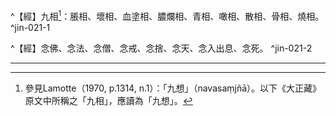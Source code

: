 ^【經】九相[^84]：脹相、壞相、血塗相、膿爛相、青相、噉相、散相、骨相、燒相。 ^jin-021-1

^【經】念佛、念法、念僧、念戒、念捨、念天、念入出息、念死。 ^jin-021-2

---

[^1]: 八背捨又名為「八解脫」。參見《長阿含經》卷10：「^八解脫，云何八？^（1）^色觀色，初解脫；^（2）^內色想，觀外色，二解脫；^（3）^淨解脫，三解脫；^（4）^度色想，滅有對想，不念雜想，住空處，四解脫；^（5）^度空處，住識處，五解脫；^（6）^度識處，住不用處，六解脫；^（7）^度不用處，住有想無想處，七解脫；^（8）^滅盡定，八解脫。」（大正1，62b20-25） 另參見《大毘婆沙論》卷85（大正27，434b15-438c1）。
[^2]: 《大智度論疏》卷6：「^初言內有色外觀色者，初習不淨，觀道未強，不能壞減內色，但觀外相死尸膖脹不淨，故言內有色外觀色。第二內無色相外觀色者，習行稍久，觀道增強，故能於自身作亡滅色相，亦觀外色死尸不淨，故言內無色相外觀色。」（卍新續藏46，801c8-13）
[^3]: 關於勝解作意（adhimukti-manasikāra，得解道）或勝解想，參見印順法師，《空之探究》，pp.68-69：^如《大毘婆沙論》卷11說：「有三種作意，謂自相作意，共相作意，勝解作意。自相作意者，思惟色是變礙相，受是領納相，想是取像相，行是造作相，識是了別相；地是堅相，水是濕相，火是煖相，風是動相──如是等。共相作意者，如十六行相等。勝解作意者，如不淨觀、持息念、（四）無量、（八）解脫、（八）勝處、（十）遍處等。」（大正27，53a）《瑜伽師地論》卷11說：「勝解作意者，謂修靜慮者，隨其所欲，於諸事相增益作意。真實作意者，謂以自相、共相及真如相，如理思惟諸法作意。」（大正30，332c）依此可以知道：自相作意、共相作意、真如作意，是一切法真實事理的作意；勝解作意是假想觀，於事是有所增益的。如不淨觀，想青瘀或膿爛等，觀自身及到處的尸身青瘀或膿爛，這是與事實不符的，是誇張的想像所成的定境，所以說是「增益」。佛法中的八解脫，八勝處，十遍處，都是勝解作意。 另參見《俱舍論》卷7（大正29，40a7-11）。
[^4]: 〔及〕－【宋】【元】【明】【宮】【石】。（大正25，215d，n.11）
[^5]: 虫＝蟲【元】【明】。（大正25，215d，n.12）
[^6]: 無色即觀死相等。（印順法師，《大智度論筆記》［F001］p.326）
[^7]: 況：3.比。比擬；比方。4.比。引申為推及，推測。（《漢語大詞典》（五），p.1083）
[^8]: 參見Lamotte（1970, p.1293, n.1）：亦即是說在無色界之五種背捨及二種一切處。
[^9]: 參見Lamotte（1970, p.1293, n.2）：這一點精確的說明相當重要，因為在前八種一切處，行者是觀想極其清淨之四大及四根本色，不夾雜其他諸大或顏色。這就是Visuddhimagga（《清淨道論》）稱之所緣之「似相」。
[^10]: 參見Lamotte（1970, p.1293, n.3）：此應該是指青色之花或金屬。
[^11]: 捺＝奈【元】【明】。（大正25，215d，n.13）
[^12]: 〔復〕－【宋】【元】【明】【宮】【石】。（大正25，215d，n.14）
[^13]: 〔行〕－【石】。（大正25，215d，n.15）
[^14]: 參見《俱舍論》卷29：「^應知此中修觀行者，從諸解脫入諸勝處，從諸勝處入諸遍處，以後後起勝前前故。」（大正29，152a2-4）
[^15]: ┌ 不淨── 初二背捨 （前）四勝處 背捨、勝處、遍處之別 ┴ 淨觀── 第三背捨 （後）四勝處 （前）八一切處 │ │ │ 初行或著 中行能不隨所緣 久行能廣大 （印順法師，《大智度論筆記》〔F007〕p.333）
[^16]: 印順法師，《華雨集》（三），p.154：「^（一）八解脫的前二解脫，是不淨觀，第三『淨解脫身作證』是淨觀。（二）八勝處的前四勝處，是不淨觀；後四勝處──內無色相外觀色青、黃、赤、白，是淨觀。（三）十遍處中的前八遍處──地遍處，水，火，風，青、黃、赤、白遍處，都是淨觀。如地遍處是觀大地的平正淨潔，沒有山陵溪流；清淨平坦，一望無際的大地，於定心中現前。水，火，風，也都是清淨的。觀青色如金精山，黃色如瞻婆花，赤色如赤蓮花，白色如白雪，都是清淨光顯的。淨觀是觀外色的清淨，近於清淨的器世間。」 另參見印順法師，《性空學探源》，p.96。
[^17]: 前二背捨、前四勝處屬於不淨觀。
[^18]: 第三背捨、後四勝處及前八種一切處屬於淨觀。
[^19]: 案：灰底部分文字為編者所加，非導師筆記原有，以下同此。
[^20]: 〔厭〕－【石】。（大正25，215d，n.16）
[^21]: 九想似為初二初門，白骨觀為第三初門。（印順法師，《大智度論筆記》〔F001〕p.327）
[^22]: 相＝想【宋】【元】【明】【宮】。（大正25，215d，n.17）
[^23]: 參見Lamotte（1970, p.1295, n.2）：在傳統之說法中，並未提及一切處以寶物為所緣客體。
[^24]: 參見Lamotte（1970, p.1296, n.1）：所謂「身證」，在巴利所傳原始佛典關於八背捨之說明中，全未提及，而在梵文資料也僅有第三及第八背捨之中，有此一語詞。這是因為此二背捨之殊勝，以及因為它們分別是在色界及無色界之最後一地。參見《俱舍論》卷29：「^何故經中第三、第八說身作證非餘六耶？以於八中此二勝故，於二界中各在邊故。」（大正29，151c8-10） 案：另參見《大毘婆沙論》卷152（大正27，776a19-b10）。
[^25]: 為實為得解，亦實亦得解。（印順法師，《大智度論筆記》［F001］p.327）
[^26]: 《大智度論疏》卷6：「^言『問曰：是三背捨』者，此謂第三背捨，非前之三種背捨，是中應加「第」字。言『八勝處』者，於中取後四勝處。『十一切處』者，此是十一切處中前八一切處。」（卍新續藏46，815c9-12）
[^27]: 參見Lamotte（1970, p.1297, n.1）：這是指第三背捨。
[^28]: 又＝人【宋】【元】【明】【宮】。（大正25，215d，n.19）
[^29]: 參見Lamotte（1970, p.1297, n.2）：在梵文所傳之資料中，不論是小乘或大乘之佛典，均將身體之「物」之數目定為三十六。見《增壹阿含經》卷25（大正2，687b），卷27（大正2，701b），卷49（大正2，815c）；《大莊嚴論經》卷5（大正4，285b21）；《百喻經》卷4（大正4，555b15）；《出曜經》卷1（大正4，612b17），卷5（大正4，632c22），卷17（大正4，696c7）卷26（大正4，749c16）。其內容在梵本Pañcaviṃśati.（《二萬五千頌般若》）p.205，l.16-19，漢譯《摩訶般若波羅蜜經》卷5（大正8，253c26-29）及Śatasāhasrikā.（《十萬頌般若》）p.1431，l.9-13，漢譯《大般若經》卷53（大正5，298b26-28）均有列出，不過有許多錯誤之異讀。至於巴利經典則僅列有三十一物，參見Dīgha（巴利《長部》）II, p.293; III, p.104; Majjhima（巴利《中部》）I, p.57; III, p.90; Saṃyutta（巴利《相應部》）IV, p.111; V, p.278; Aṅguttara（巴利《增支部》）III, p.323；V, p.109）。Visuddhimagga，ed. H. C. WARREN，pp.205-219，所列之數目為三十二，並有詳細之說明。 案：依葉均譯《清淨道論》之譯語，身體之三十二分是：1.髮，2.毛，3.爪，4.齒，5.皮，6.肉，7.腱，8.骨，9.骨髓，10.腎臟，11.心藏，12.肝臟，13.肋膜，14.脾臟，15.肺臟，16.腸，17.腸間膜，18.胃中物，19.糞，20.腦，21.膽汁，22.痰，23.膿，24.血，25.汗，26.脂肪，27.淚，28.膏，29.唾，30.涕，31.關節滑液，32.尿。（參見《清淨道論》（中），《世界佛學名著譯叢87》，華宇出版社，pp.30-50及pp.196-207）
[^30]: 參見Lamotte（1970, p.1297, n.3）：四大（四種根本元素）各有其自相：堅、濕、煖、動。
[^31]: 參見Lamotte（1970, p.1298, n.1）：此係第一一切處之觀。
[^32]: 參見Lamotte（1970, p.1298, n.2）：此係第五勝處暨第五一切處之觀。
[^33]: 參見Lamotte（1970, p.1298, n.3）：第三背捨。
[^34]: 參見Lamotte（1970, p.1298, n.4）：第二一切處。
[^35]: 參見Lamotte（1970, p.1298, n.5）：第五勝處暨第五一切處。
[^36]: 四無色背捨。（印順法師，《大智度論筆記》［F001］p.327） 四無色背捨：第四背捨～第七背捨，分別是空無邊處、識無邊處、無所有處、非想非非想處。
[^37]: 四無色定，參見《大智度論》卷17（大正25，186b-c），卷20（大正25，211c-213b）。
[^38]: 無色定約四至七初門。（印順法師，《大智度論筆記》〔F001〕p.327）案：第四至第七背捨。
[^39]: 二無心定之別。（印順法師，《大智度論筆記》〔A037〕p.73） 參見Lamotte（1970, p.1299, n.1）：無想定係凡夫所修，他們認為無想即是真正之解脫，聖者不修無想定；聖者係求滅盡定，他們認為滅盡定是「靜住」。 參見《俱舍論》卷5〈2 分別根品〉：「^前無想定唯異生得；此滅盡定唯聖者得，非異生能起，怖畏斷滅故，唯聖道力所能起故，現法涅槃勝解入故。」（大正29，25a13-16）
[^40]: 中＋（身）【宋】【元】【明】【宮】【石】。（大正25，216d，n.1）
[^41]: 八勝處：出相。（印順法師，《大智度論筆記》〔F002〕p.327） 參見《大毘婆沙論》卷141：「^八勝處者，^（1）^內有色想觀外色少，乃至廣說。^（2）^內有色想觀外色多，乃至廣說。^（3）^內無色想觀外色少，乃至廣說。^（4）^內無色想觀外色多，乃至廣說。^（5～8）^觀青、黃、赤、白，復為四種。」（大正27，727a11-14） 另參見《大毘婆沙論》卷84（大正27，435c-437b），《集異門足論》卷19（大正26，445b22-c18）。
[^42]: 〔有〕－【石】。（大正25，216d，n.2）
[^43]: 〔有〕－【宋】【元】【明】【宮】【石】。（大正25，216d，n.3）
[^44]: 〔有〕－【宋】【元】【明】【宮】。（大正25，216d，n.4）
[^45]: 《大智度論疏》卷6：「^少有二種：一者緣少，二自在少。今言緣少故名少者，是第一緣少。觀道未增者，是第二自在少。但初解微弱故，不能自在廣緣名少。」（卍新續藏46，817a4-7）
[^46]: 《大智度論疏》卷6：「^今解好醜，文別有四：一、就業報解，二、約觀行得失，三、就違順生心，四、據觀解始終。前三在此文中，後一在下觀行門中。」（卍新續藏46，817a12-15）
[^47]: 繫心三處。（印順法師，《大智度論筆記》〔A037〕p.73）
[^48]: 中＝內【宋】【元】【明】【宮】。（大正25，216d，n.5）
[^49]: 參見Lamotte（1970, p.1301, n.1）：如果說背捨是不受所緣客體的制約，則勝處是進一步對所緣客體能加以支配。《俱舍論》卷29說：「^八勝處何殊三解脫？前修解脫唯能棄背，後修勝處能制所緣，隨所樂觀惑終不起。」（大正29，151c19-21）根據《俱舍論》之說法，勝處對所緣客體之「支配」是二方面的：1、隨所樂觀：亦即隨行者之意念而起觀，2、煩惱不生：因所緣客體而起之煩惱不再生起。《大智度論》此處特別強調上開第二點：對於可欲之所緣不生貪欲，對於不可欲之所緣客體不起瞋恚。但是勝處法門也能使行者隨其意念而觀所緣客體。事實上，「當行者之心專注，完全清純、完全潔淨、沒有染污，沒有不淨，其心調柔，待勢而動，行者能導引其心向於神通，特別是神境通。」Dīgha（巴利《長部》）I, p.71。所以行者能隨其意而轉化諸大（根本元素）及顏色，使它們能隨行者之意而為行者所觀。關於此點，請見Visuddhimagga，ed. H. C WARREN，pp.142-143。同樣的，「黃色遍滿作意觀」，「金色作意」等等，這些「勝解」，隨意而觀的能力，早在原始佛典即已提到，例如Saṃyutta（巴利《相應部》）I, p.116。
[^50]: 《大智度論疏》卷6：「^前言『於緣中自在勝知勝見』者，始解名知，終觀明白名見。『行者於能生』已下，釋知見義。『是名若好若醜』者，此近約好醜二境解勝知見義，遠結前文好醜。」（卍新續藏46，817a16-19）
[^51]: 來＝未【宋】【元】【明】【宮】。（大正25，216d，n.6）
[^52]: 相＝想【宮】。（大正25，216d，n.7）
[^53]: 此八，深入定心者可得。（印順法師，《大智度論筆記》〔F002〕p.327）
[^54]: 不淨觀二種（不淨，淨指骨人）。（印順法師，《大智度論筆記》［J030］p.519）
[^55]: 三四勝二義。（印順法師，《大智度論筆記》［F002］p.327）
[^56]: 〔脫〕－【石】。（大正25，216d，n.8）
[^57]: 舉＝轝【宋】【元】【明】【宮】。（大正25，216d，n.9）
[^58]: 塚＝家【石】。（大正25，216d，n.10）
[^59]: 《大智度論疏》卷6：「^解勝處中有三：法、喻及合。法說中有二：初明自在故勝，後明破染故勝。喻中亦二，合中亦二。」（卍新續藏46，817b15-17）
[^60]: 《大正藏》原作「繫」，今依《高麗藏》作「擊」（第14冊，589c8）。
[^61]: 〔是〕－【宋】【元】【明】【宮】。（大正25，216d，n.11）
[^62]: 《大毘婆沙論》卷85：「^十遍處者，謂：青、黃、赤、白，地、水、火、風，空無邊處，識無邊處遍處。」（大正27，440b11-12）
[^63]: 參見《大智度論》卷21（大正25，215b-c）。十遍處之前八遍處（地、水、火、風、青、黃、赤、白遍處）與第三背捨（淨背捨）、後四勝處（內無色想觀青、黃、赤、白）相通。
[^64]: 參見《大毘婆沙論》卷85：「^遍處是何義？答：由二緣故名為遍處：一、由無間，二、由廣大。由無間者，謂純青等勝解作意，不相間離，故名無間。由廣大者，謂緣青等勝解作意，境相無邊，故名廣大。大德說曰：所緣寬廣，無有間隙，故名遍處。」（大正27，440b18-23）
[^65]: 在四無色處中，僅有空無邊處、識無邊處能處得解之心。
[^66]: 二處：空無邊處、識無邊處。
[^67]: 《大智度論疏》卷6：「^言『識處能緣緣色』者，亦是方便道，能緣下地緣色之識。論本文中少於『識』字。」（卍新續藏46，818a11-12）
[^68]: 法門分別：背捨、勝處、一切處。（印順法師，《大智度論筆記》〔D023〕p.270）
[^69]: 三種法：八背捨、八勝處、十一切處。 《大智度論疏》卷6：「^此非報法，要從脩行而得，故名行得。」（卍新續藏46，818a17-18）
[^70]: 初三背捨，有漏。（印順法師，《大智度論筆記》〔F001〕p.326） 《大智度論疏》卷6：^「勝處、一切處及前三背捨，但是假想非實觀故有漏。非想背捨，雖是實觀，以彼心羸劣，又是邊地，故無無漏。滅盡背捨，滅心求證，非理觀相應，故唯有漏。中三背捨，既是實觀，復非邊地，故通有漏、無漏。」（卍新續藏46，818a18-22）
[^71]: 八背捨、八勝處、十一切處及九次第定之關係，參見卷末【附表】。（詳見印順法師，《空之探究》，p.72）
[^72]: 《大智度論疏》卷6：「^言『初二背捨、初四勝處，初禪二禪中攝』者，《雜心》解言：欲界有二種欲，謂心欲、身欲；初禪離此二種欲，故立二不淨背捨及前四勝處。初禪亦有二種欲，故二禪亦立二背捨、四勝處。二禪無二種欲，故三禪不立背捨勝處；又以樂多故，不能作此善根。」（卍新續藏46，818a24-b5）
[^73]: （1）參見《大毘婆沙論》卷84：「^此八解脫，......地者，初二解脫在初二靜慮及未至定、靜慮中間。......第三解脫在第四靜慮。......第四解脫在空無邊處。......第五解脫在識無邊處。......第六解脫在無所有處。......第七解脫在非想非非想處，......想受滅解脫在非想非非想處。」（大正27，434c10-435a11） （2）參見《大毘婆沙論》卷85：「^此八勝處，界者，皆是色界。地者，前四勝處在初二靜慮及未至定、靜慮中間，後四勝處在第四靜慮。」（大正27，438c14-16） （3）參見《大毘婆沙論》卷85：「^此十遍處，界者，前八遍處是色界，後二遍處是無色界。地者，前八遍處在第四靜慮，第九遍處在空無邊處，第十遍處在識無邊處。」（大正27，440b24-26） （4）為何第三靜慮無解脫、勝處、遍處，參見《大毘婆沙論》卷85：「^問：何故第三靜慮無解脫、勝處、遍處耶？答：^（1）^非田器故，乃至廣說。^（2）^復次，對治欲界初靜慮中，識身所引緣色貪故，初、二靜慮立緣不淨解脫、勝處。第二、第三靜慮無識身所引緣色貪故，第三、第四靜慮不立緣色不淨解脫、勝處。前三靜慮有尋伺喜樂及入出息擾亂事故無淨解脫；後四勝處、前八遍處緣淨妙境，能伏煩惱，其事甚難，是故必依無擾亂地，乃得成就。^（3）^復次，第三靜慮去欲界遠，於靜慮中又非最勝，故無解脫、勝處、遍處。^（4）^復次，第三靜慮如第三無色無多功德故無解脫等。謂空、識無邊處有無邊行相功德，非想非非想處有滅定功德，無所有處無無邊行相又無滅定，是故此地功德減少。第三靜慮如彼，亦無解脫、勝處、遍處功德。^（5）^復次，第三靜慮有生死中最勝受樂，能令行者耽著迷亂，故無解脫、勝處、遍處。」（大正27，441b18-27）
[^74]: 二一切處：空無邊處、識無邊處。
[^75]: （1）《大毘婆沙論》卷84：「〔八解脫〕^所緣者，初三解脫緣欲界色處；第四解脫緣四無色，及彼因彼滅一切類智品，若四無色及類智品、非擇滅并虛空，若謂一物、若謂多物，一切皆緣。第五解脫緣後三無色，及彼因彼滅一切類智品，若後三無色及類智品、非擇滅并虛空，若謂一物、若謂多物，一切皆緣。第六解脫緣後二無色，及彼因彼滅一切類智品，若後二無色及類智品、非擇滅并虛空，若謂一物、若謂多物，一切皆緣。第七解脫緣非想非非想處，及彼因彼滅一切類智品，若非想非非想處及類智品、非擇滅并虛空，若謂一物、若謂多物，一切皆緣。想受滅解脫無所緣。」（大正27，435a16-28） （2）《大毘婆沙論》卷85：「〔八勝處〕^所緣者，皆緣欲界一切色處。」（大正27，438c18） （3）《大毘婆沙論》卷85：「〔十遍處〕^所緣者，前八遍處唯緣欲界色處，後二遍處各緣自地四蘊。」（大正27，440c11-12） （4）參見印順法師，《空之探究》，p.70：「^前三解脫，前八遍處，八勝處，都是依色界禪定，緣欲界色為境的，都是勝解的假想觀。」
[^76]: 若＝善【宋】【元】【明】【宮】【石】。（大正25，216d，n.12）
[^77]: 無色根本不緣下地。（印順法師，《大智度論筆記》〔F002〕p.327） 此處的後四背捨，指第四至第七背捨，即四無色處。 《大智度論疏》卷6：「^言後四背捨者，隱言後三背捨，惜言其四。此三無色，緣自地及上地并無漏。今先明滅受想，後明非想，不順常途次第，莫知所由。非想不緣上地，故與前三無色別說。」（卍新續藏46，818b18-21）
[^78]: 〔非有...法〕十九字－【宋】【宮】。（大正25，216d，n.13）
[^79]: 《摩訶般若波羅蜜經》卷24〈78 四攝品〉：「^云何九次第定？行者離欲惡不善法，有覺有觀，離生喜樂，入初禪、第二、第三、第四禪，乃至過非有想非無想處，入滅受想定，是名九次第定。」（大正8，395a7-10）
[^80]: 於此＝此於【宋】【元】【明】。（大正25，216d，n.14）
[^81]: 二是有漏：指非想非非想定與滅盡定。
[^82]: 七，或有漏、或無漏：指四根本禪及前三無色定。
[^83]: 背捨、勝處、一切處、次第定，具依聲聞說。（印順法師，《大智度論筆記》〔F001〕p.325）
[^84]: 參見Lamotte（1970, p.1314, n.1）：「九想」（navasaṃjñā）。以下《大正藏》原文中所稱之「九相」，應讀為「九想」。
[^85]: 習九想離欲乃得禪。（印順法師，《大智度論筆記》［F003］p.328）
[^86]: 說＝讚【宋】【元】【明】【宮】【石】。（大正25，217d，n.6）
[^87]: 淨戒為九相前行。（印順法師，《大智度論筆記》［F003］p.328）
[^88]: 死＝無【石】。（大正25，217d，n.7）
[^89]: 辭訣：訣別。漢應劭《風俗通‧怪神‧世間亡者多有見神》："飲食飽滿，辭訣而去，家人大哀剝斷絕。"（《漢語大詞典》（十一），p.504）
[^90]: 奄：3.忽然，驟然。（《漢語大詞典》（二），p.1529）
[^91]: 已＋（而）【宮】。（大正25，217d，n.8）
[^92]: 室家：2.夫婦。3.妻子。4.泛指家庭或家庭中的人，如父母、兄弟、妻子等。（《漢語大詞典》（三），p.1425）
[^93]: 免＝勉【石】下同。（大正25，217d，n.9）
[^94]: 捍（^ㄏㄢˋ）：1.抵禦，護衛。2.抗拒，抵制。（《漢語大詞典》（六），p.607）
[^95]: 挌（^ㄍㄜˊ）：擊，格鬥。（《漢語大詞典》（六），p.585）
[^96]: 惡＝無【宋】。（大正25，217d，n.10）
[^97]: 今＝令【石】。（大正25，217d，n.11）
[^98]: 智鑒：才智與鑒識。《南史‧宋紀上‧武帝》："玄妻劉氏，尚書令耽之女也，聰明有智鑒。"（《漢語大詞典》（五），p.767）
[^99]: 明利：明慧爽利。（《漢語大詞典》（五），p.601）
[^100]: 唐：2.空，虛。3.引申為徒然，白白地。（《漢語大詞典》（三），p.366）
[^101]: 亦皆＝皆亦【宋】【元】【明】【宮】。（大正25，217d，n.12）
[^102]: 自恣：放縱自己，不受約束。（《漢語大詞典》（八），p.1324）
[^103]: 放恣：放縱。（《漢語大詞典》（五），p.414）
[^104]: 行＝事【宋】【元】【明】【宮】。（大正25，217d，n.13）
[^105]: 勉＝得【宋】。（大正25，217d，n.14）
[^106]: 益利＝利益【石】。（大正25，217d，n.15）
[^107]: 韋＝[竺-二+韋]【宋】。（大正25，217d，n.16） 韋（ㄨㄟˊ）：1.去毛熟治的獸皮，柔軟的皮革。（《漢語大詞典》（十二），p.674）
[^108]: 《續一切經音義》卷9：「^韛袋（上又作[橐-石+非]，同，蒲拜反。《說文》：韋，囊也。《考聲》云：吹火具也。律文作排，船後木名也，非此用。下，徒耐反；《說文》作帒，盛物帒也）。」（大正54，972a10-11）
[^109]: 役御：役使，使用。（《漢語大詞典》（三），p.927）
[^110]: 貴＝恣【元】【明】。（大正25，217d，n.17）
[^111]: 腰＝膚【宋】【元】【明】【宮】。（大正25，217d，n.18）
[^112]: 媚＝肩【石】【宮】。（大正25，217d，n.19）
[^113]: 此＝是【石】。（大正25，217d，n.20）
[^114]: 漫：9.漫漶，模糊。（《漢語大詞典》（六），p.84）
[^115]: 經文原順序以「膿爛相」為第四，「青相」為第五。
[^116]: 杖楚：謂以棍棒拷打。（《漢語大詞典》（四），p.771）
[^117]: 其＝真【宋】【元】【明】。（大正25，217d，n.21）
[^118]: 烏＝鳥【宋】【元】【明】【宮】。（大正25，217d，n.22）
[^119]: （其）＋手【宋】【元】【明】【宮】。（大正25，217d，n.23）
[^120]: 刳（^ㄎㄨ）：1.挖，挖空。2.剖開。（《漢語大詞典》（二），p.657）
[^121]: 殘：1.毀壞，破壞。（《漢語大詞典》（五），p.167）
[^122]: 藉（^ㄐ一ˊ）：1.踐踏，凌辱。（《漢語大詞典》（九），p.586）
[^123]: 骨想有二種二：骨人連、散；骨人淨、不淨。（經：青想在爛想後；論：青想在爛想前，異）（印順法師，《大智度論筆記》〔F003〕p.328）
[^124]: 膩（^ㄋㄧˋ）：1.肥厚，油膩。2.指食品中油脂過多。4.跡印，污垢。（《漢語大詞典》（六），p.1377）
[^125]: 膩膏＝膏膩【宋】【元】【明】【宮】【石】。（大正25，217d，n.25） 膏（^ㄍㄠ）：1.脂肪。2.肥肉，肥。《易‧屯》："屯其膏，小貞吉。"高亨注："膏，肥肉。"4.濃稠的糊狀物。（《漢語大詞典》（六），p.1361）
[^126]: （覩）＋是【宋】【元】【明】【宮】。（大正25，217d，n.26）
[^127]: 參見Lamotte（1970, p.1319, n.2）：佛陀在許多地方均說到（Aṅguttara（巴利《增支部》）III, p.446; IV, p.353, p.358）：「要斷除貪欲應修不淨觀。」但縱使如此，貪欲並未因而能斷除，不淨觀僅能「動搖」貪欲，它仍然存在。因為不淨觀係勝解作意（假想觀，對想像客體的注意作用），所以是有漏，僅有那已見四聖諦十六行相之觀想，始能斷除煩惱。
[^128]: 《大智度論》卷23：「^十想：1、無常想，2、苦想，3、無我想，4、食不淨想，5、一切世間不可樂想，6、死想，7、不淨想，8、斷想，9、離欲想，10、盡想。」（大正25，229a7-8）
[^129]: 九相與十想之相攝關係，參見印順法師，《大智度論筆記》〔A017〕p.418。
[^130]: 若＋（有）【宋】【元】【明】【宮】。（大正25，217d，n.27）
[^131]: 無常變異＝常變【宋】【元】【明】【宮】【石】。（大正25，218d，n.1）
[^132]: 二甘露門：不淨、安般。（印順法師，《大智度論筆記》〔A017〕p.418） 參見《出曜經》卷17：「^彼修行人當善觀察二甘露門：一者、安般，二者、不淨觀。」（大正4，698b9-10）
[^133]: 膚＝腰【石】。（大正25，218d，n.3）
[^134]: （1）𥇒（^ㄐㄧㄝˊ）：眼睫毛。（《漢語大字典》（四），p.2499） （2）睫：1.眼瞼邊緣的細毛。2.眨，眨眼。（《漢語大詞典》（七），p.1226）
[^135]: 承旨：1.逢迎意旨。（《漢語大詞典》（一），p.772）
[^136]: ┌ 顯色 ────血塗、青瘀、膿爛 │ 容色 ────脹、壞、噉、散 │ 表色 ────死想 九想除七染著 ┤ 言語 ────死想 │ 細滑 ────骨、燒 │ 共五相───九想 │ ┌───九想 └ 人相 ┴───偏勝─噉、散、骨（印順法師，《大智度論筆記》〔F008〕p.334）
[^137]: 「死相」不在九相之中；「死想」乃十想所攝。
[^138]: 偏＝遍【宮】。（大正25，218d，n.6）
[^139]: 披析：分析。（《漢語大詞典》（六），p.523）
[^140]: 參見Lamotte（1970, p.1325, n.2）：在《大毘婆沙論》卷40（大正27，206c），《俱舍論》卷22（大正29，117b-118a），《順正理論》卷59（大正29，672b），對此等問題均有詳細之討論。不淨是以無貪為性，行者可在十地得「不淨」：欲界、中間禪、四禪、及各該四禪之近分定，不淨觀之所緣是欲界之色（形色與顯色）。只有「人趣」能生。而它是以不淨為行相、從而不能產生無常等（四聖諦）之十六行相。因為它是勝解作意，所以是有漏。最後，要證得「不淨」，可由離欲或加行。
[^141]: 陰＝眾【宋】【元】【明】【宮】。（大正25，218d，n.7）
[^142]: 三禪中無九想。（印順法師，《大智度論筆記》〔F003〕p.328）
[^143]: 九想開→身念處門→三念處門→三十七道品門→開涅槃門→入涅槃常樂。（印順法師，《大智度論筆記》〔F008〕p.334） 九想──身念處──三念處──三十七品──涅槃。（印順法師，《大智度論筆記》〔A037〕p.73）
[^144]: 菩薩行不淨觀之相。（印順法師，《大智度論筆記》〔F003〕p.328）
[^145]: ┌集一切佛法┐ 菩薩 ┤度一切眾生├不疾入涅槃 └憫一切眾生┘ （印順法師，《大智度論筆記》〔F008〕p.334）
[^146]: 菩薩觀不淨不入滅：憫眾生苦、念佛法未具、知不淨性空、知亦有淨相。（印順法師，《大智度論筆記》〔F008〕p.334）
[^147]: 〔生〕－【石】【宮】。（大正25，218d，n.8）
[^148]: 身＝心【宮】。（大正25，218d，n.9）
[^149]: 《大正藏》原作「生」，今依《高麗藏》作「心」（第14冊，592c4）。
[^150]: 參見《大智度論》卷21（大正25，218a）。
[^151]: 〔如〕－【宋】【元】【明】【宮】【石】。（大正25，218d，n.10）
[^152]: 一＋（法）【宋】【元】【明】【宮】。（大正25，218d，n.11）
[^153]: 可＝何【元】【明】。（大正25，218d，n.12）
[^154]: 此＝行【元】【明】。（大正25，218d，n.13）
[^155]: 破淨觀不淨，空中無不淨。（印順法師，《大智度論筆記》〔D021〕p.266）
[^156]: 脫＝解脫【宋】【元】【明】【宮】。（大正25，218d，n.14）
[^157]: 經說色中有味、過、出相。（印順法師，《大智度論筆記》〔I013〕p.430） 參見Lamotte（1970, p.1328, n.1）：Saṃyutta（巴利《相應部》）III, pp.29-30之Assāda-sutta；《雜阿含經》卷3（66經）（大正2，17b27-c8），《雜阿含經》卷10（267經）（大正2，70a3-11）。
[^158]: 〔故〕－【宋】【元】【明】【宮】【石】。（大正25，218d，n.15）
[^159]: 參見Lamotte（1970, p.1328, n.2）：菩薩觀一切諸色及其過患，但是他深切的瞭解諸色絕對是空、無相，從諸法實相而言，同樣是不值執取、捨離。所以不淨觀使菩薩絕對的沈穩，平靜、不會促使菩薩想要儘速入涅槃，聲聞眾就是急欲取證涅槃。雖然菩薩個人自己並不偏執於諸法之不淨，但是他向他所認為極其執著於諸色之人，宣講不淨法門。換言之，不淨觀是菩薩成熟眾生的方便之一。
[^160]: 懎（^ㄙㄜˋ）：悲恨。（《漢語大字典》（四），p.2360）
[^161]: 參見Lamotte（1970, p.1335, n.1）：《雜阿含經》卷35（980經）（大正2，254c-255a），《雜阿含經》卷35（981經）（大正2，255a-b）；《增壹阿含經》卷14（大正2，615a-b）；Saṃyutta（巴利《相應部》）I, pp.218-220。
[^162]: 念佛：能除恐怖。（印順法師，《大智度論筆記》〔C021〕p.221）
[^163]: 手＝掌【宋】【元】【明】【宮】。（大正25，219d，n.2）
[^164]: 〔也〕－【宋】【元】【明】【宮】。（大正25，219d，n.3）
[^165]: 子＝王【宋】【元】【明】【宮】。（大正25，219d，n.4）
[^166]: 參見《雜阿含經》卷29（803經）（大正2，206a16-b14），《雜阿含經》卷29（810經）（大正2，208a18-b13）；《坐禪三昧經》卷上（大正15，275b19-276a6）；《摩訶僧祇律》卷4（大正22，254c14-255a5）；《大智度論》卷11（大正25，138a10-15）；《瑜伽師地論》卷27（大正30，432a-433b）。
[^167]: 念死：念念生滅，常與死俱。（印順法師，《大智度論筆記》〔F004〕p.330）
[^168]: 當＝能【宋】【元】【明】【宮】【石】。（大正25，219d，n.5）
[^169]: 如來十號，參見《大智度論》卷2（大正25，70b-73b）。
[^170]: 多陀阿伽度：如說，如來，如去。（印順法師，《大智度論筆記》〔D024〕p.271）
[^171]: 〔為〕－【宋】【元】【明】【宮】。（大正25，219d，n.6）
[^172]: 〔中〕－【宋】【元】【明】【宮】。（大正25，219d，n.7）
[^173]: 三藐三佛陀：正（諸法不動不壞）遍（一切悉知）知。（印順法師，《大智度論筆記》〔D024〕p.272）
[^174]: 鞞闍遮羅那三般那：智慧、持戒具足。（印順法師，《大智度論筆記》〔D024〕p.272）
[^175]: 無緣＝天【宋】【元】【明】【宮】。（大正25，219d，n.8）
[^176]: 〔已〕－【宋】【元】【明】【宮】【石】。（大正25，219d，n.9）
[^177]: 修伽陀：善去。（印順法師，《大智度論筆記》〔D024〕p.272）
[^178]: 路迦憊：知世間四諦。（印順法師，《大智度論筆記》〔D024〕p.272）
[^179]: 〔阿耨多羅〕富樓沙曇藐婆羅提：無上調御師。（印順法師，《大智度論筆記》〔D024〕p.273）
[^180]: 羅＋（三𦴭三）【石】。（大正25，219d，n.10）
[^181]: 貰多提婆魔㝹舍：以三道滅三毒，令行三乘道。（印順法師，《大智度論筆記》〔D024〕p.273）
[^182]: 舍＋（喃）【宋】【元】【明】。（大正25，219d，n.11）
[^183]: 佛陀：三世盡不盡、動不動法，悉知。（印順法師，《大智度論筆記》〔D024〕p.273）
[^184]: 婆伽婆：得九故名。（印順法師，《大智度論筆記》〔D024〕p.271）
[^185]: 〔為〕－【宋】【元】【明】【宮】。（大正25，219d，n.12）
[^186]: 磨＝摩【明】。（大正25，219d，n.13）
[^187]: 摩訶三磨陀（Mahāsaṃmata）：轉輪王的名字，大平等王、多敬。（參見《梵和大辭典》，p.1022）
[^188]: 參見Lamotte（1970, p.1343, n.1）：Dīpavaṃsa（《島王統史》）III, v.3; Mahāvaṃsa（《大王統史》）II, v.1; Mahāvastu（梵本《大事》）I, p.348。
[^189]: 性＝姓【元】【明】【石】。（大正25，219d，n.14）
[^190]: 〔照〕－【宋】【元】【明】【宮】【石】。（大正25，219d，n.15）
[^191]: 我是＝是我【石】。（大正25，219d，n.16）
[^192]: 〔陀〕－【宋】【元】【明】【宮】。（大正25，219d，n.17）
[^193]: （1）踰（^ㄩˊ）：同" 逾 "。（《漢語大詞典》（十）p.521） （2）逾：2.超過，勝過。（《漢語大詞典》（十）p.1041）
[^194]: 頗梨＝玻瓈【明】。（大正25，219d，n.18）
[^195]: 軟＝濡【石】。（大正25，219d，n.19）
[^196]: 好妙＝妙好【宋】【元】【明】【宮】。（大正25，219d，n.20）
[^197]: 大＝丈【石】。（大正25，219d，n.21）
[^198]: （以）＋如【宋】【元】【明】【宮】。（大正25，219d，n.22）
[^199]: 佛三十二相，參見《大智度論》卷4（大正25，90a-91a），卷29（大正25，273c-274c）。 另參見《中阿含經》卷10（59經）《三十二相經》（大正1，493c19-494a26），卷41（161經）《梵摩經》（大正1，686a19-c17）；《摩訶般若波羅蜜經》卷24（大正8，395b28-c27）；《十住毘婆沙論》卷9（大正26，69a）；《瑜伽師地論》卷49（大正30，566c11-567a4）。
[^200]: 八十隨形好，參見《摩訶般若波羅蜜經》卷24（大正8，395c27-396b10），《十住毘婆沙論》卷9（大正26，69b-70a）等。
[^201]: 佛身：見者愛樂，忘世五欲。（印順法師，《大智度論筆記》〔D032〕p.282）
[^202]: 五（功德）眾。（印順法師，《大智度論筆記》〔J031〕p.520）
[^203]: 但＝俱【石】。（大正25，220d，n.1）
[^204]: 〔生〕－【宋】【元】【明】【宮】【石】。（大正25，220d，n.2）
[^205]: 蘇＝酥【元】【明】。（大正25，220d，n.3）
[^206]: 參見Lamotte（1970, p.1350, n.1）：Dīgha（《長部》）II, pp.131-132；《長阿含經》卷3《遊行經》（大正1，19a1-b7）；《佛般泥洹經》卷下（大正1，168b13-21）；《般泥洹經》卷下（大正1，183c23-184a3）；《大般涅槃經》卷中（大正1，198a17-198b4）；《六度集經》卷7（大正3，42c23-29）；《根本說一切有部毘奈耶雜事》卷37（大正24，391b3-18）。
[^207]: 參見《中陰經》卷2〈6 神足品〉：「^佛告菩薩：此神變者是三昧王三昧，唯有諸佛乃能變現，非聲聞、辟支佛所能。」（大正12，1064c2-4）
[^208]: 尚＝當【宮】【石】。（大正25，220d，n.5）
[^209]: 佛出入三昧，舍利弗不知名。（印順法師，《大智度論筆記》〔H025〕p.418） 《大智度論》卷18：「^如說佛入出諸三昧，舍利弗等乃至不聞其名，何況能知。」（大正25，195c26-27）
[^210]: 三昧王三昧，參見《大智度論》卷7（大正25，111a-112b）。
[^211]: 《大智度論》卷8：「^佛名人師子，師子遊戲三昧是佛戲三昧也，入此三昧時，令此大地六種震動，一切地獄惡道眾生皆蒙解脫，得生天上，是名為戲。」（大正25，116c15-18）
[^212]: 震＝振【宋】【元】。（大正25，220d，n.6）
[^213]: 釋尊一時頓度十方眾生。（印順法師，《大智度論筆記》〔C008〕p.197） 參見《大智度論》卷9（大正25，124b-125a），卷34（大正25，312b1-21）。
[^214]: 佛＋（言）【宋】【元】【明】【宮】。（大正25，220d，n.7）
[^215]: 是＝此【宋】【元】【明】【宮】。（大正25，220d，n.8）
[^216]: 參見Lamotte（1970, p.1353, n.1）：《道行般若經》卷9-10（大正8，470c-477b）；《大明度經》卷6（大正8，503c-507c）；《小品般若波羅蜜經》卷10（大正8，580a-586b）；《放光般若經》卷20（大正8，141b-146b）；《摩訶般若波羅蜜經》卷27（大正8，416a-423c）；《大般若波羅蜜經》卷591（大正7，1059a-1073a）。
[^217]: 憂＝漚【宮】。（大正25，220d，n.9）
[^218]: 䗍＝騾【宮】。（大正25，220d，n.10）
[^219]: 參見Lamotte（1970, p.1355, n.2）：參見Vinaya（巴利《律藏》）I, pp.32-34; Jātaka（巴利《本生經》）I, p.28。憂樓頻蠡迦葉（Urubivākāśyapa），《過去現在因果經》卷4譯作「^優樓頻螺迦葉」（大正3，649a14-650a22），《眾許摩訶帝經》卷9譯作「^烏嚕尾螺迦葉」（大正3，960b27-962a10），《根本說一切有部毘奈耶破僧事》卷7譯作「^優樓頻螺迦攝」（大正24，133b-134b）。
[^220]: 〔一〕－【宋】【元】【明】【宮】。（大正25，220d，n.11）
[^221]: 〔議〕－【宋】【元】【明】【宮】【石】。（大正25，220d，n.12）
[^222]: 〔名〕－【宮】。（大正25，221d，n.1）
[^223]: 苦法智、苦類智乃至道法智、道類智等八智各有一有為解脫及一無為解脫。 十六解脫。（印順法師，《大智度論筆記》〔J031〕p.519）
[^224]: 參見《品類足論》卷4：「^見苦所斷十隨眠云何？謂有身見、邊執見、見苦所斷邪見、見取、戒禁取、疑、貪、瞋、慢、無明。」（大正26，707a8-10）
[^225]: （1）《大智度論》卷2：「^佛一念中生、住、滅時諸結使分，生時如是、住時如是、滅時如是。苦法忍、苦法智中所斷結使悉覺了。知如是結使解脫，得爾所有為法解脫、得爾所無為法解脫；乃至道比忍見諦道十五心中。」（大正25，72a2-6） （2）《大智度論》卷26：「^解脫無減者，解脫有二種：有為解脫，無為解脫。有為解脫名無漏智慧相應解脫，無為解脫名一切煩惱習都盡無餘。」（大正25，250c2-5） （3）《大毘婆沙論》卷33：「^云何無學解脫蘊？答：無學作意相應心，已勝解、今勝解、當勝解。謂盡、無生、無學正見相應勝解，此蘊所攝故，非無為解脫。謂一切法中，二法名解脫：一者、擇滅，即無為解脫；二者、勝解，即有為解脫，於境自在立解脫名，非謂離繫。」（大正27，172b3-8） （4）《大毘婆沙論》卷65：「^沙門果是何義？答：所有聖道是沙門性，有為、無為及諸擇滅是此果，故名沙門果。問：若爾，此果不應唯四，謂：見道中八忍品是沙門性，八智品是有為沙門果，八部法斷是無為沙門果；離欲界染時，九無間道是沙門性，九解脫道是有為沙門果，九品法斷是無為沙門果；如是乃至離非想想處染時，應知亦爾。如是便有八十九有為沙門果、八十九無為沙門果。」（大正27，338a7-16） （5）《俱舍論》卷25：「^解脫體有二，謂：有為，無為。有為解脫，謂無學勝解；無為解脫，謂一切惑滅。」（大正29，133c20-22）
[^226]: 修道十八解脫：斷除有頂地煩惱的九解脫道，各有一有為解脫及一無為解脫。 十八解脫。（印順法師，《大智度論筆記》〔J031〕p.519）
[^227]: 解脫知見眾二種。（印順法師，《大智度論筆記》〔J031〕p.520）
[^228]: 盡證＝證盡【宋】【元】【明】【宮】。（大正25，221d，n.2）
[^229]: 如難陀出家後猶難忘其妻孫陀利，欲還俗習白衣行。後佛陀將之帶往三十三天見諸天女，難陀忽然覺得孫陀利如瞎獼猴，不如天女美貌。諸天女告曰：「聞世尊弟子難陀善修梵行，命終之後來生此間，可娶五百天女為妻。」之後佛陀又將難陀帶往阿鼻地獄，獄卒告曰：「世尊弟子難陀，彼於如來所淨修梵行，身壞命終生善處天上，於彼壽千歲快自娛樂，復於彼命終生此阿鼻地獄中。」難陀聞言驚懼，向佛懺悔，精進修行成阿羅漢。參見《增壹阿含經》卷9（大正2，591b-592c）。
[^230]: 參見Lamotte（1970, p.1359, n.3）：以下經論有提到名為難陀之龍王，參見Divyāvadāna（梵本《天譬》）p.395; Jātaka（巴利《本生經》）V, p.126；《增壹阿含經》卷28：「^難陀、優槃難陀二龍王。」（大正2，703b24）；《雜阿含經》卷23：「^難陀、跋難陀龍王。」（大正2，168a3）；《阿育王傳》卷2：「^難陀、拔難陀龍王。」（大正50，104b13）；《阿育王經》卷2：「^難陀、優波難陀二龍王。」（大正50，138b9）；《大智度論》卷32：「^難陀、婆難陀龍王兄弟」（大正25，300a28-29）；《大智度論》卷100：「^難陀、婆難陀龍王兄弟。」（大正25，752b12-13）
[^231]: 漚＝優【宋】【元】【明】【宮】。（大正25，221d，n.3）
[^232]: 螺＝騾【宋】【元】【明】【宮】。（大正25，221d，n.4）
[^233]: （1）難陀優樓頻騾龍因瞋得解脫。（印順法師，《大智度論筆記》〔I013〕p.430）〔優＝漚（大正藏）〕 （2）參見Lamotte（1970, p.1360, n.4）：Vinaya（巴利《律藏》）I, pp.24-25; Jātaka（巴利《本生經》）I, p.82; Mahāvastu（梵本《大事》）III, pp.428-429。又《過去現在因果經》卷4（大正3，646a13-650b）說到優樓頻螺迦葉住處有毒龍，佛住宿其中並降伏毒龍事。另參見《中本起經》卷1（大正4，149c11-152a）；《太子瑞應本起經》卷2（大正3，480c14-483a）；《五分律》卷16（大正22，108a8-24）；《四分律》卷32（大正22，793b16-c9）；《根本說一切有部毘奈耶破僧事》卷6（大正24，131a12-b19）。 （3）參見《佛說初分說經》卷上（大正14，763a19-766b）。
[^234]: 眾生得度因緣不同：解脫之道義別。（印順法師，《大智度論筆記》〔C019〕p.219）
[^235]: 關於「法眼」，參見《摩訶般若波羅蜜經》卷2（大正8，227c2-229a16），《放光般若經》卷2（大正8，9a19-b21），《光讚般若經》卷2（大正8，158c15-159b7），《大智度論》卷33（大正25，305c27-306a2），《大智度論》卷40（大正25，349a26-350b5）。
[^236]: 〔知〕－【宋】【元】【明】【宮】。（大正25，221d，n.5）
[^237]: 關於般舟三昧之法門分別，參見《十住毘婆沙論》卷12〈25 助念佛三昧品〉：「^是三昧所住處，少相、中相、多相，如是等應分別，知是事應當解釋。住處者，是三昧或於初禪可得，或第二禪、或第三禪、或第四禪可得；或初禪中間得勢力，能生是三昧。或少者，人勢力少故名為少，又少時住故名為少，又見少佛世界故名為少；中、多亦如是。說是三昧或說有覺有觀、或無覺有觀、或無覺無觀；或喜相應、或樂相應、或不苦不樂相應；或有入出息、或無入出息；或定是善性；或有漏、或無漏；或欲界繫、或色界繫、或無色界繫、或非欲界或非色界或非無色界繫；是三昧是心數法，心相應，隨心行法，共心生法；非色，非現，能緣；非業，業相應，隨業行；非先世業果報，除因報；可修、可知；可證，亦以身證，亦以慧證；或可斷、或不可斷；有漏應斷，無漏不可斷；知、見亦如是。」（大正26，88b15-c1）
[^238]: 七地：欲界、未到定、靜慮中間、初禪、第二禪、第三禪、第四禪。
[^239]: 〔得〕－【石】。（大正25，221d，n.6）
[^240]: 〔得〕－【宋】【元】【明】【宮】。（大正25，221d，n.7）
[^241]: 極樂世界：生時自能念佛。（印順法師，《大智度論筆記》〔C016〕p.212） 念佛：生極樂自然能念佛。（印順法師，《大智度論筆記》〔C021〕p.221）
[^242]: 印順法師，《空之探究》，p.72。
[^243]: 為何第三靜慮無解脫、勝處、遍處，參見《大毘婆沙論》卷85： ^問：何故第三靜慮無解脫、勝處、遍處耶？ 答：非田器故，乃至廣說。 復次，對治欲界初靜慮中，識身所引緣色貪故，初、二靜慮立緣不淨解脫、勝處。第二、第三靜慮無識身所引緣色貪故，第三、第四靜慮不立緣色不淨解脫、勝處。前三靜慮有尋伺喜樂及入出息擾亂事故無淨解脫；後四勝處、前八遍處緣淨妙境，能伏煩惱，其事甚難，是故必依無擾亂地，乃得成就。 復次，第三靜慮去欲界遠，於靜慮中又非最勝，故無解脫、勝處、遍處。 復次，第三靜慮如第三無色無多功德故無解脫等。謂空、識無邊處有無邊行相功德，非想非非想處有滅定功德，無所有處無無邊行相又無滅定，是故此地功德減少。第三靜慮如彼，亦無解脫、勝處、遍處功德。 復次，第三靜慮有生死中最勝受樂，能令行者耽著迷亂，故無解脫、勝處、遍處。（大正27，441b18-27）
